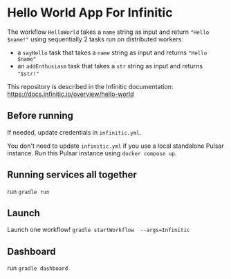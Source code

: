 # Hello World App For Infinitic

The workflow `HelloWorld` takes a `name` string as input and return `"Hello $name!"` using sequentially 2 tasks run on distributed workers:

- a `sayHello` task that takes a `name` string as input and returns `"Hello $name"`
- an `addEnthusiasm` task that takes a `str` string as input and returns `"$str!"`

This repository is described in the Infinitic documentation: https://docs.infinitic.io/overview/hello-world

## Before running
If needed, update credentials in `infinitic.yml`.

You don't need to update `infinitic.yml` if you use a local standalone Pulsar instance. Run this Pulsar instance using `docker compose up`.

## Running services all together
run `gradle run`

## Launch
Launch one workflow! `gradle startWorkflow  --args=Infinitic`

## Dashboard
run `gradle dashboard`